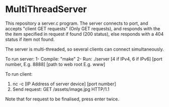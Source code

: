 # MultiThreadServer

This repository a server.c program. The server connects to port, and accepts "client GET requests" (Only GET requests), and responds with the the item specified in request if found (200 status), else responds with a 404 status if item not found. 

The server is multi-threaded, so several clients can connect simultaneously.

To run server: 
1- Compile: "make" 
2- Run: ./server [4 if IPv4, 6 if IPv6] [port number, E.g. 8888] [path to web root E.g. www]

To run client:
1. nc -c [IP Address of server device] [port number]
2. Send request: GET /assets/image.jpg HTTP/1.1

Note that for request to be finalised, press enter twice. 

